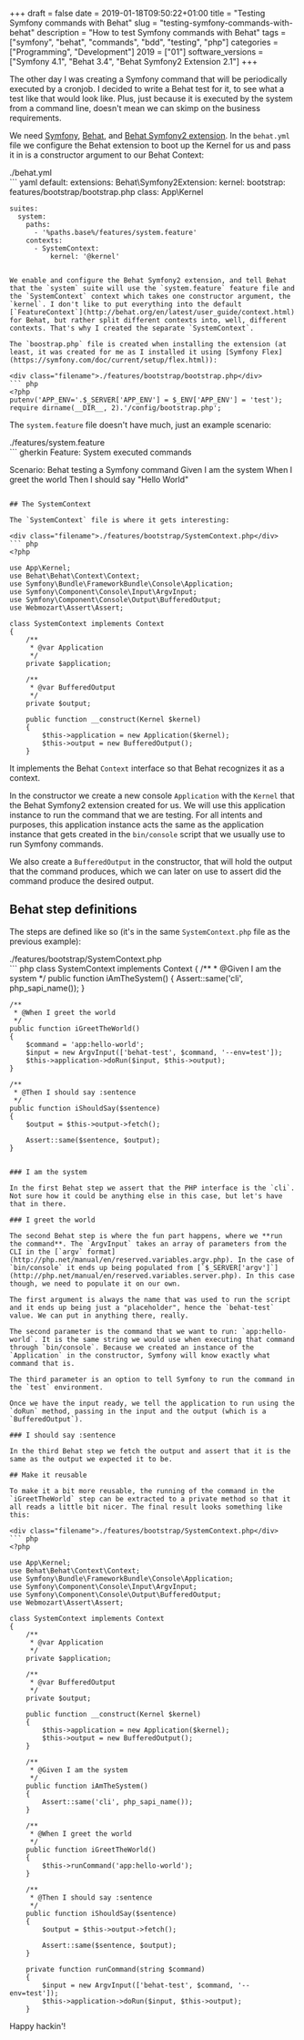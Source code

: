 +++
draft = false
date = 2019-01-18T09:50:22+01:00
title = "Testing Symfony commands with Behat"
slug = "testing-symfony-commands-with-behat"
description = "How to test Symfony commands with Behat"
tags = ["symfony", "behat", "commands", "bdd", "testing", "php"]
categories = ["Programming", "Development"]
2019 = ["01"]
software_versions = ["Symfony 4.1", "Behat 3.4", "Behat Symfony2 Extension 2.1"]
+++

The other day I was creating a Symfony command that will be periodically executed by a cronjob. I decided to write a Behat test for it, to see what a test like that would look like. Plus, just because it is executed by the system from a command line, doesn't mean we can skimp on the business requirements.

We need [Symfony](https://symfony.com/), [Behat](http://behat.org/en/latest/), and [Behat Symfony2 extension](https://github.com/Behat/Symfony2Extension). In the `behat.yml` file we configure the Behat extension to boot up the Kernel for us and pass it in is a constructor argument to our Behat Context:

<div class="filename">./behat.yml</div>
``` yaml
default:
    extensions:
        Behat\Symfony2Extension:
          kernel:
            bootstrap: features/bootstrap/bootstrap.php
            class: App\Kernel

    suites:
      system:
        paths:
          - '%paths.base%/features/system.feature'
        contexts:
          - SystemContext:
              kernel: '@kernel'
```

We enable and configure the Behat Symfony2 extension, and tell Behat that the `system` suite will use the `system.feature` feature file and the `SystemContext` context which takes one constructor argument, the `kernel`. I don't like to put everything into the default [`FeatureContext`](http://behat.org/en/latest/user_guide/context.html) for Behat, but rather split different contexts into, well, different contexts. That's why I created the separate `SystemContext`.

The `boostrap.php` file is created when installing the extension (at least, it was created for me as I installed it using [Symfony Flex](https://symfony.com/doc/current/setup/flex.html)):

<div class="filename">./features/bootstrap/bootstrap.php</div>
``` php
<?php
putenv('APP_ENV='.$_SERVER['APP_ENV'] = $_ENV['APP_ENV'] = 'test');
require dirname(__DIR__, 2).'/config/bootstrap.php';
```

The `system.feature` file doesn't have much, just an example scenario:

<div class="filename">./features/system.feature</div>
``` gherkin
Feature: System executed commands

  Scenario: Behat testing a Symfony command
    Given I am the system
    When I greet the world
    Then I should say "Hello World"
```

## The SystemContext

The `SystemContext` file is where it gets interesting:

<div class="filename">./features/bootstrap/SystemContext.php</div>
``` php
<?php

use App\Kernel;
use Behat\Behat\Context\Context;
use Symfony\Bundle\FrameworkBundle\Console\Application;
use Symfony\Component\Console\Input\ArgvInput;
use Symfony\Component\Console\Output\BufferedOutput;
use Webmozart\Assert\Assert;

class SystemContext implements Context
{
    /**
     * @var Application
     */
    private $application;

    /**
     * @var BufferedOutput
     */
    private $output;

    public function __construct(Kernel $kernel)
    {
        $this->application = new Application($kernel);
        $this->output = new BufferedOutput();
    }
```

It implements the Behat `Context` interface so that Behat recognizes it as a context.

In the constructor we create a new console `Application` with the `Kernel` that the Behat Symfony2 extension created for us. We will use this application instance to run the command that we are testing. For all intents and purposes, this application instance acts the same as the application instance that gets created in the `bin/console` script that we usually use to run Symfony commands.

We also create a `BufferedOutput` in the constructor, that will hold the output that the command produces, which we can later on use to assert did the command produce the desired output.

## Behat step definitions

The steps are defined like so (it's in the same `SystemContext.php` file as the previous example):

<div class="filename">./features/bootstrap/SystemContext.php</div>
``` php
<?php

class SystemContext implements Context
{
    /**
     * @Given I am the system
     */
    public function iAmTheSystem()
    {
        Assert::same('cli', php_sapi_name());
    }

    /**
     * @When I greet the world
     */
    public function iGreetTheWorld()
    {
        $command = 'app:hello-world';
        $input = new ArgvInput(['behat-test', $command, '--env=test']);
        $this->application->doRun($input, $this->output);
    }

    /**
     * @Then I should say :sentence
     */
    public function iShouldSay($sentence)
    {
        $output = $this->output->fetch();

        Assert::same($sentence, $output);
    }
```

### I am the system

In the first Behat step we assert that the PHP interface is the `cli`. Not sure how it could be anything else in this case, but let's have that in there.

### I greet the world

The second Behat step is where the fun part happens, where we **run the command**. The `ArgvInput` takes an array of parameters from the CLI in the [`argv` format](http://php.net/manual/en/reserved.variables.argv.php). In the case of `bin/console` it ends up being populated from [`$_SERVER['argv']`](http://php.net/manual/en/reserved.variables.server.php). In this case though, we need to populate it on our own.

The first argument is always the name that was used to run the script and it ends up being just a "placeholder", hence the `behat-test` value. We can put in anything there, really.

The second parameter is the command that we want to run: `app:hello-world`. It is the same string we would use when executing that command through `bin/console`. Because we created an instance of the `Application` in the constructor, Symfony will know exactly what command that is.

The third parameter is an option to tell Symfony to run the command in the `test` environment.

Once we have the input ready, we tell the application to run using the `doRun` method, passing in the input and the output (which is a `BufferedOutput`).

### I should say :sentence

In the third Behat step we fetch the output and assert that it is the same as the output we expected it to be.

## Make it reusable

To make it a bit more reusable, the running of the command in the `iGreetTheWorld` step can be extracted to a private method so that it all reads a little bit nicer. The final result looks something like this:

<div class="filename">./features/bootstrap/SystemContext.php</div>
``` php
<?php

use App\Kernel;
use Behat\Behat\Context\Context;
use Symfony\Bundle\FrameworkBundle\Console\Application;
use Symfony\Component\Console\Input\ArgvInput;
use Symfony\Component\Console\Output\BufferedOutput;
use Webmozart\Assert\Assert;

class SystemContext implements Context
{
    /**
     * @var Application
     */
    private $application;

    /**
     * @var BufferedOutput
     */
    private $output;

    public function __construct(Kernel $kernel)
    {
        $this->application = new Application($kernel);
        $this->output = new BufferedOutput();
    }

    /**
     * @Given I am the system
     */
    public function iAmTheSystem()
    {
        Assert::same('cli', php_sapi_name());
    }

    /**
     * @When I greet the world
     */
    public function iGreetTheWorld()
    {
        $this->runCommand('app:hello-world');
    }

    /**
     * @Then I should say :sentence
     */
    public function iShouldSay($sentence)
    {
        $output = $this->output->fetch();

        Assert::same($sentence, $output);
    }

    private function runCommand(string $command)
    {
        $input = new ArgvInput(['behat-test', $command, '--env=test']);
        $this->application->doRun($input, $this->output);
    }
```

Happy hackin'!
